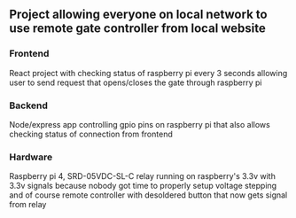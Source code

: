 <h2>Project allowing everyone on local network to use remote gate controller from local website</h1>

<h3>Frontend</h3>
<p>React project with checking status of raspberry pi every 3 seconds allowing user to send request that opens/closes the gate through raspberry pi</p>

<h3>Backend</h3>
<p>Node/express app controlling gpio pins on raspberry pi that also allows checking status of connection from frontend</p>

<h3>Hardware</h3>
<p>Raspberry pi 4, SRD-05VDC-SL-C relay running on raspberry's 3.3v with 3.3v signals because nobody got time to properly setup voltage stepping and of course remote controller with desoldered button that now gets signal from relay</p>
